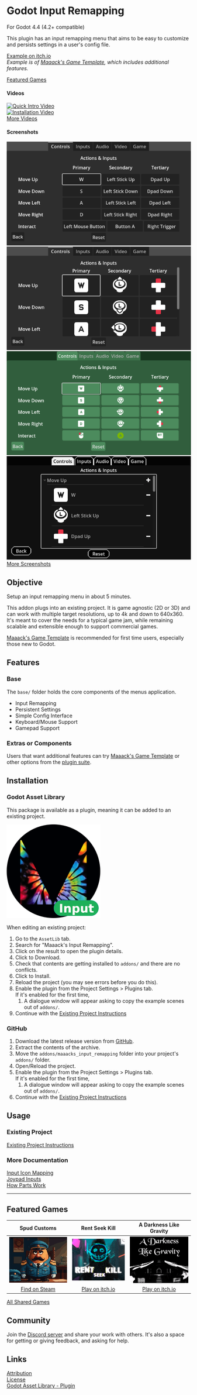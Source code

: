 # Godot Input Remapping
For Godot 4.4 (4.2+ compatible)

This plugin has an input remapping menu that aims to be easy to customize and persists settings in a user's config file.

[Example on itch.io](https://maaack.itch.io/godot-game-template)  
_Example is of [Maaack's Game Template](https://github.com/Maaack/Godot-Game-Template), which includes additional features._

[Featured Games](#featured-games)  

#### Videos

[![Quick Intro Video](https://img.youtube.com/vi/U9CB3vKINVw/hqdefault.jpg)](https://youtu.be/U9CB3vKINVw)  
[![Installation Video](https://img.youtube.com/vi/-QWJnZ8bVdk/hqdefault.jpg)](https://youtu.be/-QWJnZ8bVdk)  
[More Videos](/addons/maaacks_input_remapping/docs/Videos.md)

#### Screenshots

![Key Rebinding](/addons/maaacks_input_remapping/media/screenshot-6-input-list-3.png)  
![Key Rebinding Icons](/addons/maaacks_input_remapping/media/screenshot-6-input-list-1.png)  
![Key Rebinding Themed](/addons/maaacks_input_remapping/media/screenshot-6-input-list-8.png)  
![Key Rebinding Input Tree](/addons/maaacks_input_remapping/media/screenshot-6-input-tree-1.png)  
[More Screenshots](/addons/maaacks_input_remapping/docs/Screenshots.md)  

## Objective

Setup an input remapping menu in about 5 minutes.

This addon plugs into an existing project. It is game agnostic (2D or 3D) and can work with multiple target resolutions, up to 4k and down to 640x360. It's meant to cover the needs for a typical game jam, while remaining scalable and extensible enough to support commercial games.

[Maaack's Game Template](https://github.com/Maaack/Godot-Game-Template) is recommended for first time users, especially those new to Godot.  

## Features

### Base

The `base/` folder holds the core components of the menus application.

-   Input Remapping
-   Persistent Settings
-   Simple Config Interface
-   Keyboard/Mouse Support
-   Gamepad Support

### Extras or Components

Users that want additional features can try [Maaack's Game Template](https://github.com/Maaack/Godot-Game-Template) or other options from the [plugin suite](/addons/maaacks_input_remapping/docs/PluginSuite.md).  


## Installation

### Godot Asset Library
This package is available as a plugin, meaning it can be added to an existing project. 

![Package Icon](/addons/maaacks_input_remapping/media/input_remapping-icon-black-transparent-256x256.png)  

When editing an existing project:

1.  Go to the `AssetLib` tab.
2.  Search for "Maaack's Input Remapping".
3.  Click on the result to open the plugin details.
4.  Click to Download.
5.  Check that contents are getting installed to `addons/` and there are no conflicts.
6.  Click to Install.
7.  Reload the project (you may see errors before you do this).
8.  Enable the plugin from the Project Settings > Plugins tab.  
    If it's enabled for the first time,
    1.  A dialogue window will appear asking to copy the example scenes out of `addons/`.
9.  Continue with the [Existing Project Instructions](/addons/maaacks_input_remapping/docs/ExistingProject.md)  


### GitHub


1.  Download the latest release version from [GitHub](https://github.com/Maaack/Godot-Input-Remapping/releases/latest).  
2.  Extract the contents of the archive.
3.  Move the `addons/maaacks_input_remapping` folder into your project's `addons/` folder.  
4.  Open/Reload the project.  
5.  Enable the plugin from the Project Settings > Plugins tab.  
    If it's enabled for the first time,
    1.  A dialogue window will appear asking to copy the example scenes out of `addons/`.
6.  Continue with the [Existing Project Instructions](/addons/maaacks_input_remapping/docs/ExistingProject.md) 


## Usage

### Existing Project

[Existing Project Instructions](/addons/maaacks_input_remapping/docs/ExistingProject.md)  
   
### More Documentation

[Input Icon Mapping](/addons/maaacks_input_remapping/docs/InputIconMapping.md)  
[Joypad Inputs](/addons/maaacks_input_remapping/docs/JoypadInputs.md)  
[How Parts Work](/addons/maaacks_input_remapping/docs/HowPartsWork.md)  

---

## Featured Games

| Spud Customs | Rent Seek Kill  | A Darkness Like Gravity  |  
| :-------:| :-------: | :-------: |
![Spud Customs](/addons/maaacks_input_remapping/media/screenshot-game-spud-customs.png)  |  ![Rent-Seek-Kill](/addons/maaacks_input_remapping/media/screenshot-game-rent-seek-kill.png)  |  ![A Darkness Like Gravity](/addons/maaacks_input_remapping/media/screenshot-game-a-darkness-like-gravity.png)  |
[Find on Steam](https://store.steampowered.com/app/3291880/Spud_Customs/) | [Play on itch.io](https://xandruher.itch.io/rent-seek-kill)  |  [Play on itch.io](https://maaack.itch.io/a-darkness-like-gravity)  |


[All Shared Games](/addons/maaacks_input_remapping/docs/GamesMade.md)  


## Community

Join the [Discord server](https://discord.gg/AyZrJh5AMp ) and share your work with others. It's also a space for getting or giving feedback, and asking for help. 
 

## Links
[Attribution](/addons/maaacks_input_remapping/ATTRIBUTION.md)  
[License](/addons/maaacks_input_remapping/LICENSE.txt)  
[Godot Asset Library - Plugin](https://godotengine.org/asset-library/asset/4051) 
